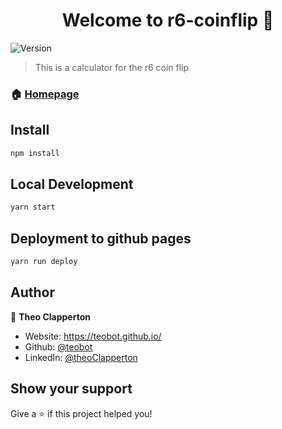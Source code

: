 <h1 align="center">Welcome to r6-coinflip 👋</h1>
<p>
  <img alt="Version" src="https://img.shields.io/badge/version-1-blue.svg?cacheSeconds=2592000" />
</p>

> This is a calculator for the r6 coin flip

### 🏠 [Homepage](https://teobot.github.io/r6-coinflip/)

## Install

```sh
npm install
```

## Local Development

```sh
yarn start
```

## Deployment to github pages

```sh
yarn run deploy
```

## Author

👤 **Theo Clapperton**

* Website: https://teobot.github.io/
* Github: [@teobot](https://github.com/teobot)
* LinkedIn: [@theoClapperton](https://linkedin.com/in/theoClapperton)

## Show your support

Give a ⭐️ if this project helped you!
